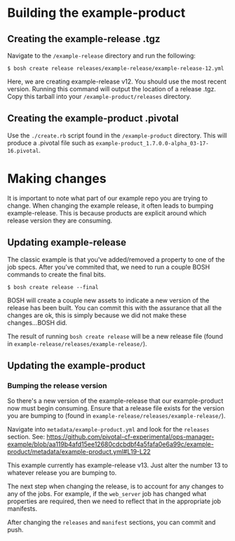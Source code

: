 # Building the example-product

## Creating the example-release .tgz

Navigate to the `/example-release` directory and run the following:

```
$ bosh create release releases/example-release/example-release-12.yml
```

Here, we are creating example-release v12. You should use the most recent version.
Running this command will output the location of a release .tgz. Copy this tarball
into your `/example-product/releases` directory.

## Creating the example-product .pivotal

Use the `./create.rb` script found in the `/example-product` directory. This will
produce a .pivotal file such as `example-product_1.7.0.0-alpha_03-17-16.pivotal`.

# Making changes

It is important to note what part of our example repo you are trying to change. When changing the example release, it often leads to bumping example-release. This is because products are explicit around which release version they are consuming.

## Updating example-release

The classic example is that you've added/removed a property to one of the job specs. After you've commited that, we need to run a couple BOSH commands to create the final bits.

```
$ bosh create release --final
```

BOSH will create a couple new assets to indicate a new version of the release has been built. You can commit this with the assurance that all the changes are ok, this is simply because we did not make these changes...BOSH did.

The result of running `bosh create release` will be a new release file (found in `example-release/releases/example-release/`).

## Updating the example-product

### Bumping the release version

So there's a new version of the example-release that our example-product now must begin consuming. Ensure that a release file exists for the version you are bumping to (found in `example-release/releases/example-release/`).

Navigate into `metadata/example-product.yml` and look for the `releases` section. See: https://github.com/pivotal-cf-experimental/ops-manager-example/blob/aa119b4afd15ee12680cdcbdbf4a5fafa0e6a99c/example-product/metadata/example-product.yml#L19-L22

This example currently has example-release v13. Just alter the number 13 to whatever release you are bumping to.

The next step when changing the release, is to account for any changes to any of the jobs. For example, if the `web_server` job has changed what properties are required, then we need to reflect that in the appropriate job manifests.

After changing the `releases` and `manifest` sections, you can commit and push.
